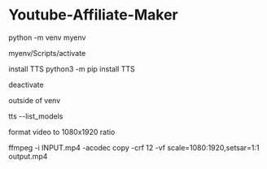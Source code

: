 # Youtube-Affiliate-Maker

python -m venv myenv

myenv/Scripts/activate

install TTS
	python3 -m pip install TTS

deactivate

outside of venv

tts --list_models



format video to 1080x1920 ratio

ffmpeg -i INPUT.mp4 -acodec copy -crf 12 -vf scale=1080:1920,setsar=1:1 output.mp4
